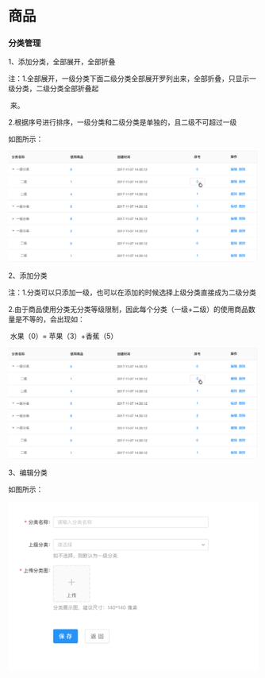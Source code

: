 # 商品

### 分类管理

1、添加分类，全部展开，全部折叠

注：1.全部展开，一级分类下面二级分类全部展开罗列出来，全部折叠，只显示一级分类，二级分类全部折叠起                          

​        来。

​        2.根据序号进行排序，一级分类和二级分类是单独的，且二级不可超过一级

如图所示：

![](./images/zhang9.png)

2、添加分类

注：1.分类可以只添加一级，也可以在添加的时候选择上级分类直接成为二级分类

​        2.由于商品使用分类无分类等级限制，因此每个分类（一级+二级）的使用商品数量是不等的，会出现如：

​        水果（0）= 苹果（3）+香蕉（5）

![](./images/zhang9.png)

3、编辑分类

如图所示：

![](./images/zhang10.png)

